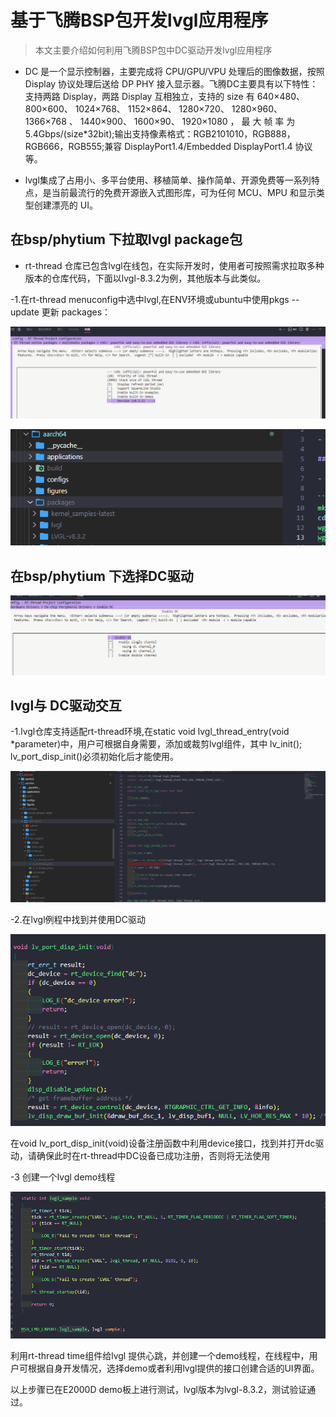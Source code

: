 # 基于飞腾BSP包开发lvgl应用程序

> 本文主要介绍如何利用飞腾BSP包中DC驱动开发lvgl应用程序

- DC 是一个显示控制器，主要完成将 CPU/GPU/VPU 处理后的图像数据，按照 Display 协议处理后送给 DP PHY 接入显示器。飞腾DC主要具有以下特性：
 支持两路 Display，两路 Display 互相独立，支持的 size 有 640×480、 800×600、 1024×768、 1152×864、 1280×720、 1280×960、 1366×768 、 1440×900、 1600×90、 1920×1080 ， 最 大 帧 率 为5.4Gbps/(size*32bit);输出支持像素格式：RGB2101010，RGB888，RGB666，RGB555;兼容 DisplayPort1.4/Embedded DisplayPort1.4 协议等。

- lvgl集成了占用小、多平台使用、移植简单、操作简单、开源免费等一系列特点，是当前最流行的免费开源嵌入式图形库，可为任何 MCU、MPU 和显示类型创建漂亮的 UI。

## 在bsp/phytium 下拉取lvgl package包

- rt-thread 仓库已包含lvgl在线包，在实际开发时，使用者可按照需求拉取多种版本的仓库代码，下面以lvgl-8.3.2为例，其他版本与此类似。

-1.在rt-thread menuconfig中选中lvgl,在ENV环境或ubuntu中使用pkgs --update 更新 packages：

![lvgl_select](../figures/lvgl_select.png)

![lvgl_packages](../figures/lvgl_packages.png)

## 在bsp/phytium 下选择DC驱动

![dc_select](../figures/dc_select.png)

## lvgl与 DC驱动交互

-1.lvgl仓库支持适配rt-thread环境,在static void lvgl_thread_entry(void *parameter)中，用户可根据自身需要，添加或裁剪lvgl组件，其中    lv_init(); lv_port_disp_init()必须初始化后才能使用。

![lvgl_env](../figures/lvgl_rtthread_env.png)

-2.在lvgl例程中找到并使用DC驱动

![lvgl_open](../figures/lvgl_open_dc.png)

在void lv_port_disp_init(void)设备注册函数中利用device接口，找到并打开dc驱动，请确保此时在rt-thread中DC设备已成功注册，否则将无法使用

-3 创建一个lvgl demo线程

![lvgl_demo](../figures/lvgl_demo_thread.png)


利用rt-thread time组件给lvgl 提供心跳，并创建一个demo线程，在线程中，用户可根据自身开发情况，选择demo或者利用lvgl提供的接口创建合适的UI界面。

以上步骤已在E2000D demo板上进行测试，lvgl版本为lvgl-8.3.2，测试验证通过。